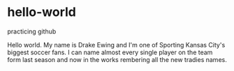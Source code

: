 # hello-world
practicing github

Hello world.
My name is Drake Ewing and I'm one of Sporting Kansas City's biggest soccer fans. I can name almost every single player on the team form last season and now in the works rembering all the new tradies names.
